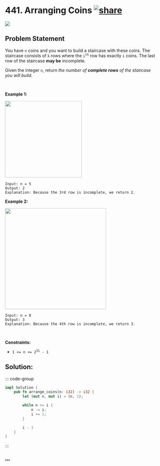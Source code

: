 # 441. Arranging Coins [![share]](https://leetcode.com/problems/arranging-coins/)

![][easy]

## Problem Statement

<p>You have <code>n</code> coins and you want to build a staircase with these coins. The staircase consists of <code>k</code> rows where the <code>i<sup>th</sup></code> row has exactly <code>i</code> coins. The last row of the staircase <strong>may be</strong> incomplete.</p>
<p>Given the integer <code>n</code>, return <em>the number of <strong>complete rows</strong> of the staircase you will build</em>.</p>
<p> </p>
<p><strong class="example">Example 1:</strong></p>
<img alt="" src="https://assets.leetcode.com/uploads/2021/04/09/arrangecoins1-grid.jpg" style="width: 253px; height: 253px;"/>

```
Input: n = 5
Output: 2
Explanation: Because the 3rd row is incomplete, we return 2.
```

<p><strong class="example">Example 2:</strong></p>
<img alt="" src="https://assets.leetcode.com/uploads/2021/04/09/arrangecoins2-grid.jpg" style="width: 333px; height: 333px;"/>

```
Input: n = 8
Output: 3
Explanation: Because the 4th row is incomplete, we return 3.
```

<p> </p>
<p><strong>Constraints:</strong></p>
<ul>
<li><code>1 &lt;= n &lt;= 2<sup>31</sup> - 1</code></li>
</ul>

## Solution:

::: code-group

```rs [Rust]
impl Solution {
    pub fn arrange_coins(n: i32) -> i32 {
        let (mut n, mut i) = (n, 1);

        while n >= i {
            n -= i;
            i += 1;
        }

        i - 1
    }
}

```

:::

### [_..._](#)

```

```

<!----------------------------------{ link }--------------------------------->

[share]: https://graph.org/file/3ea5234dda646b71c574a.png
[easy]: https://img.shields.io/badge/Difficulty-Easy-bright.svg
[medium]: https://img.shields.io/badge/Difficulty-Medium-yellow.svg
[hard]: https://img.shields.io/badge/Difficulty-Hard-red.svg
